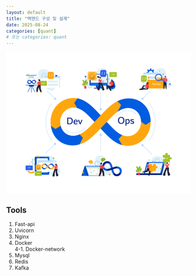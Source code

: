 ```yaml
---
layout: default
title: "백엔드 구성 및 설계"
date: 2025-08-24
categories: [quant]
# 또는 categories: quant
---
```


![Devops 이미지](/public/images/Architecture.jpg)

## Tools

1. Fast-api
2. Uvicorn
3. Nginx
4. Docker\
  4-1. Docker-network
5. Mysql
6. Redis
7. Kafka
